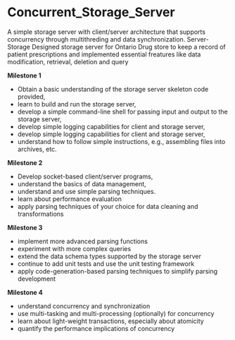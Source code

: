 # Concurrent_Storage_Server
A simple storage server with client/server architecture that supports concurrency through multithreding and data synchronization.
Server-Storage
Designed storage server for Ontario Drug store to keep a record of patient prescriptions and implemented essential freatures like data modification, retrieval, deletion and query

**Milestone 1**
- Obtain a basic understanding of the storage server skeleton code provided,
- learn to build and run the storage server,
- develop a simple command-line shell for passing input and output to the storage server,
- develop simple logging capabilities for client and storage server,
- develop simple logging capabilities for client and storage server,
- understand how to follow simple instructions, e.g., assembling files into archives, etc.


**Milestone 2**


- Develop socket-based client/server programs,
- understand the basics of data management,
- understand and use simple parsing techniques.
- learn about performance evaluation
- apply parsing techniques of your choice for data cleaning and transformations


**Milestone 3**


- implement more advanced parsing functions
- experiment with more complex queries
- extend the data schema types supported by the storage server
- continue to add unit tests and use the unit testing framework
- apply code-generation-based parsing techniques to simplify parsing development


**Milestone 4**


- understand concurrency and synchronization
- use multi-tasking and multi-processing (optionally) for concurrency
- learn about light-weight transactions, especially about atomicity
- quantify the performance implications of concurrency
